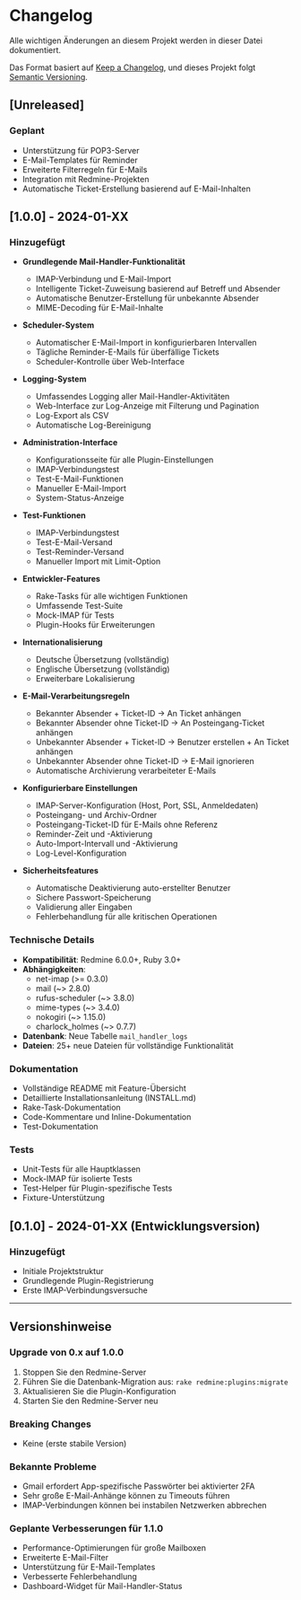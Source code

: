 # Changelog

Alle wichtigen Änderungen an diesem Projekt werden in dieser Datei dokumentiert.

Das Format basiert auf [Keep a Changelog](https://keepachangelog.com/de/1.0.0/),
und dieses Projekt folgt [Semantic Versioning](https://semver.org/spec/v2.0.0.html).

## [Unreleased]

### Geplant
- Unterstützung für POP3-Server
- E-Mail-Templates für Reminder
- Erweiterte Filterregeln für E-Mails
- Integration mit Redmine-Projekten
- Automatische Ticket-Erstellung basierend auf E-Mail-Inhalten

## [1.0.0] - 2024-01-XX

### Hinzugefügt
- **Grundlegende Mail-Handler-Funktionalität**
  - IMAP-Verbindung und E-Mail-Import
  - Intelligente Ticket-Zuweisung basierend auf Betreff und Absender
  - Automatische Benutzer-Erstellung für unbekannte Absender
  - MIME-Decoding für E-Mail-Inhalte
  
- **Scheduler-System**
  - Automatischer E-Mail-Import in konfigurierbaren Intervallen
  - Tägliche Reminder-E-Mails für überfällige Tickets
  - Scheduler-Kontrolle über Web-Interface
  
- **Logging-System**
  - Umfassendes Logging aller Mail-Handler-Aktivitäten
  - Web-Interface zur Log-Anzeige mit Filterung und Pagination
  - Log-Export als CSV
  - Automatische Log-Bereinigung
  
- **Administration-Interface**
  - Konfigurationsseite für alle Plugin-Einstellungen
  - IMAP-Verbindungstest
  - Test-E-Mail-Funktionen
  - Manueller E-Mail-Import
  - System-Status-Anzeige
  
- **Test-Funktionen**
  - IMAP-Verbindungstest
  - Test-E-Mail-Versand
  - Test-Reminder-Versand
  - Manueller Import mit Limit-Option
  
- **Entwickler-Features**
  - Rake-Tasks für alle wichtigen Funktionen
  - Umfassende Test-Suite
  - Mock-IMAP für Tests
  - Plugin-Hooks für Erweiterungen
  
- **Internationalisierung**
  - Deutsche Übersetzung (vollständig)
  - Englische Übersetzung (vollständig)
  - Erweiterbare Lokalisierung
  
- **E-Mail-Verarbeitungsregeln**
  - Bekannter Absender + Ticket-ID → An Ticket anhängen
  - Bekannter Absender ohne Ticket-ID → An Posteingang-Ticket anhängen
  - Unbekannter Absender + Ticket-ID → Benutzer erstellen + An Ticket anhängen
  - Unbekannter Absender ohne Ticket-ID → E-Mail ignorieren
  - Automatische Archivierung verarbeiteter E-Mails
  
- **Konfigurierbare Einstellungen**
  - IMAP-Server-Konfiguration (Host, Port, SSL, Anmeldedaten)
  - Posteingang- und Archiv-Ordner
  - Posteingang-Ticket-ID für E-Mails ohne Referenz
  - Reminder-Zeit und -Aktivierung
  - Auto-Import-Intervall und -Aktivierung
  - Log-Level-Konfiguration
  
- **Sicherheitsfeatures**
  - Automatische Deaktivierung auto-erstellter Benutzer
  - Sichere Passwort-Speicherung
  - Validierung aller Eingaben
  - Fehlerbehandlung für alle kritischen Operationen

### Technische Details
- **Kompatibilität**: Redmine 6.0.0+, Ruby 3.0+
- **Abhängigkeiten**: 
  - net-imap (>= 0.3.0)
  - mail (~> 2.8.0)
  - rufus-scheduler (~> 3.8.0)
  - mime-types (~> 3.4.0)
  - nokogiri (~> 1.15.0)
  - charlock_holmes (~> 0.7.7)
- **Datenbank**: Neue Tabelle `mail_handler_logs`
- **Dateien**: 25+ neue Dateien für vollständige Funktionalität

### Dokumentation
- Vollständige README mit Feature-Übersicht
- Detaillierte Installationsanleitung (INSTALL.md)
- Rake-Task-Dokumentation
- Code-Kommentare und Inline-Dokumentation
- Test-Dokumentation

### Tests
- Unit-Tests für alle Hauptklassen
- Mock-IMAP für isolierte Tests
- Test-Helper für Plugin-spezifische Tests
- Fixture-Unterstützung

## [0.1.0] - 2024-01-XX (Entwicklungsversion)

### Hinzugefügt
- Initiale Projektstruktur
- Grundlegende Plugin-Registrierung
- Erste IMAP-Verbindungsversuche

---

## Versionshinweise

### Upgrade von 0.x auf 1.0.0
1. Stoppen Sie den Redmine-Server
2. Führen Sie die Datenbank-Migration aus: `rake redmine:plugins:migrate`
3. Aktualisieren Sie die Plugin-Konfiguration
4. Starten Sie den Redmine-Server neu

### Breaking Changes
- Keine (erste stabile Version)

### Bekannte Probleme
- Gmail erfordert App-spezifische Passwörter bei aktivierter 2FA
- Sehr große E-Mail-Anhänge können zu Timeouts führen
- IMAP-Verbindungen können bei instabilen Netzwerken abbrechen

### Geplante Verbesserungen für 1.1.0
- Performance-Optimierungen für große Mailboxen
- Erweiterte E-Mail-Filter
- Unterstützung für E-Mail-Templates
- Verbesserte Fehlerbehandlung
- Dashboard-Widget für Mail-Handler-Status